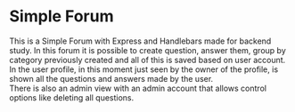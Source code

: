 # Simple Forum
This is a Simple Forum with Express and Handlebars made for backend study. In this forum it is possible to create question, 
answer them, group by category previously created and all of this is saved based on user account.
<br>
In the user profile, in this moment just seen by the owner of the profile, is shown all the questions and answers made by the user.
<br>
There is also an admin view with an admin account that allows control options like deleting all questions.
